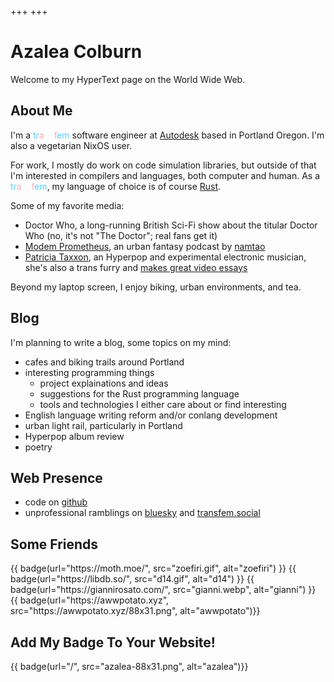 +++
+++

# Azalea Colburn

Welcome to my HyperText page on the World Wide Web.

## About Me

I'm a <span style='color: #5BCEFA;'>tr</span><span style='color: #F5A9B8;'>a</span><span style='color: #FFFFFF;'>ns</span><span style='color: #F5A9B8;'>f</span><span style='color: #5BCEFA;'>em</span> software engineer at [Autodesk](https://autodesk.com) based in Portland Oregon.
I'm also a vegetarian NixOS user.

For work, I mostly do work on code simulation libraries, but outside of that I'm interested in compilers and languages, both computer and human. As a <span style='color: #5BCEFA;'>tr</span><span style='color: #F5A9B8;'>a</span><span style='color: #FFFFFF;'>ns</span><span style='color: #F5A9B8;'>f</span><span style='color: #5BCEFA;'>em</span>, my language of choice is of course [Rust](https://rust-lang.org).

Some of my favorite media:

- Doctor Who, a long-running British Sci-Fi show about the titular Doctor Who (no, it's not "The Doctor"; real fans get it)
- [Modem Prometheus](https://modemprometheus.com), an urban fantasy podcast by [namtao](https://namtao.com)
- [Patricia Taxxon](https://patriciataxxon.bandcamp.com/), an Hyperpop and experimental electronic musician, she's also a trans furry and [makes great video essays](https://www.youtube.com/@Patricia_Taxxon)

Beyond my laptop screen, I enjoy biking, urban environments, and tea.

## Blog

I'm planning to write a blog, some topics on my mind:

- cafes and biking trails around Portland
- interesting programming things
  - project explainations and ideas
  - suggestions for the Rust programming language
  - tools and technologies I either care about or find interesting
- English language writing reform and/or conlang development
- urban light rail, particularly in Portland
- Hyperpop album review
- poetry

## Web Presence

- code on [github](https://github.com/azaleacolburn)
- unprofessional ramblings on [bluesky](https://bsky.app/profile/azaleacolburn.bsky.social) and [transfem.social](https://transfem.social/@azalea)

## Some Friends

<div style="display: flex; flex-direction: row; flex-wrap: wrap;">
    {{ badge(url="https://moth.moe/", src="zoefiri.gif", alt="zoefiri") }}
    {{ badge(url="https://libdb.so/", src="d14.gif", alt="d14") }}
    {{ badge(url="https://giannirosato.com/", src="gianni.webp", alt="gianni") }}
    {{ badge(url="https://awwpotato.xyz", src="https://awwpotato.xyz/88x31.png", alt="awwpotato")}}
</div>

## Add My Badge To Your Website!
{{ badge(url="/", src="azalea-88x31.png", alt="azalea")}}
